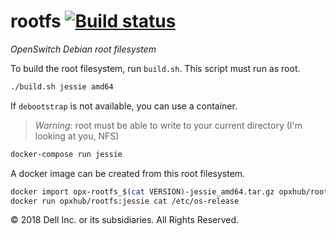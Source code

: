 # rootfs [![Build status](https://badge.buildkite.com/8e5efe5aceb8cce2c1a6493884c4e717f816b89be91132d47d.svg)](https://buildkite.com/opx/rootfs)

*OpenSwitch Debian root filesystem*

To build the root filesystem, run `build.sh`. This script must run as root.

```bash
./build.sh jessie amd64
```

If `debootstrap` is not available, you can use a container.

> *Warning*: root must be able to write to your current directory (I'm looking at you, NFS)

```bash
docker-compose run jessie
```

A docker image can be created from this root filesystem.

```bash
docker import opx-rootfs_$(cat VERSION)-jessie_amd64.tar.gz opxhub/rootfs:jessie
docker run opxhub/rootfs:jessie cat /etc/os-release
```

© 2018 Dell Inc. or its subsidiaries. All Rights Reserved.

